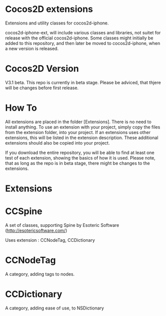 Cocos2D extensions
==================

Extensions and utility classes for cocos2d-iphone.

cocos2d-iphone-ext, will include various classes and libraries, not suitet for release with the official cocos2d-iphone. Some classes might initially be added to this repository, and then later be moved to cocos2d-iphone, when a new version is released.

Cocos2D Version
===============
V3.1 beta. 
This repo is currently in beta stage. Please be adviced, that thjere will be changes before first release.

How To
======
All extensions are placed in the folder [Extensions]. There is no need to install anything. To use an extension with your project, simply copy the files from the extension folder, into your project.
If an extensions uses other extensions, this will be listed in the extension description. These additional extensions should also be copied into your project. 

If you download the entire repository, you will be able to find at least one test of each extension, showing the basics of how it is used. Please note, that as long as the repo is in beta stage, there might be changes to the extensions.


Extensions
==========

CCSpine
=======
A set of classes, supporting Spine by Esoteric Software (http://esotericsoftware.com/)

Uses extension : CCNodeTag, CCDictionary

CCNodeTag
=========
A category, adding tags to nodes. 

CCDictionary
============
A category, adding ease of use, to NSDictionary
